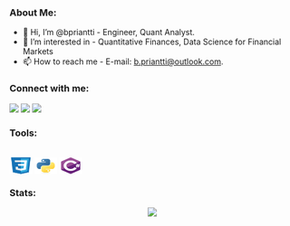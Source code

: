 ### About Me:
- 👋 Hi, I’m @bpriantti - Engineer, Quant Analyst.
- 👀 I’m interested in - Quantitative Finances, Data Science for Financial Markets
- 📫 How to reach me - E-mail: b.priantti@outlook.com.

### Connect with me:
<div> 
  <a href="https://www.youtube.com/channel/UC_-uuuZbY0AAt9CViNzvc-Q" target="_blank"><img src="https://img.shields.io/badge/YouTube-FF0000?style=for-the-badge&logo=youtube&logoColor=white" target="_blank"></a>
  <a href="https://www.instagram.com/brunopriantti/" target="_blank"><img src="https://img.shields.io/badge/-Instagram-%23E4405F?style=for-the-badge&logo=instagram&logoColor=white" target="_blank"></a>
  <a href="https://www.linkedin.com/in/bpriantti" target="_blank"><img src="https://img.shields.io/badge/-LinkedIn-%230077B5?style=for-the-badge&logo=linkedin&logoColor=white" target="_blank"></a> 

### Tools:
  <div style="display: inline_block"><br>
  <img align="center" alt="Rafa-CSS" height="30" width="40" src="https://raw.githubusercontent.com/devicons/devicon/master/icons/css3/css3-original.svg">
  <img align="center" alt="Rafa-Python" height="30" width="40" src="https://raw.githubusercontent.com/devicons/devicon/master/icons/python/python-original.svg">
  <img align="center" alt="Rafa-Csharp" height="30" width="40" src="https://raw.githubusercontent.com/devicons/devicon/master/icons/csharp/csharp-original.svg">

### Stats:
<div align="center">
  <a href="https://github.com/bpriantti">
  <img height="180em" src="https://github-readme-stats.vercel.app/api?username=bpriantti&show_icons=true&theme=dracula&include_all_commits=true&count_private=true"/>
</div>

<!---
bpriantti/bpriantti is a ✨ special ✨ repository because its `README.md` (this file) appears on your GitHub profile.
You can click the Preview link to take a look at your changes.
--->
